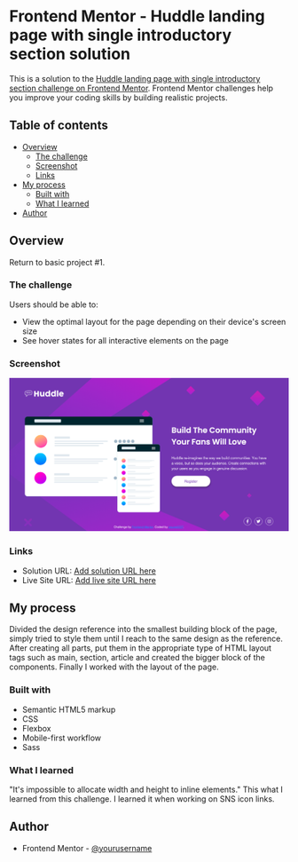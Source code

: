 # Frontend Mentor - Huddle landing page with single introductory section solution

This is a solution to the [Huddle landing page with single introductory section challenge on Frontend Mentor](https://www.frontendmentor.io/challenges/huddle-landing-page-with-a-single-introductory-section-B_2Wvxgi0). Frontend Mentor challenges help you improve your coding skills by building realistic projects.

## Table of contents

- [Overview](#overview)
  - [The challenge](#the-challenge)
  - [Screenshot](#screenshot)
  - [Links](#links)
- [My process](#my-process)
  - [Built with](#built-with)
  - [What I learned](#what-i-learned)
- [Author](#author)

## Overview

Return to basic project #1.

### The challenge

Users should be able to:

- View the optimal layout for the page depending on their device's screen size
- See hover states for all interactive elements on the page

### Screenshot

![](./screenshot.png)

### Links

- Solution URL: [Add solution URL here](https://github.com/josuke0227/huddle-landing-page-with-single-introductory-section)
- Live Site URL: [Add live site URL here](https://jovial-volhard-d163d4.netlify.app/)

## My process

Divided the design reference into the smallest building block of the page,
simply tried to style them until I reach to the same design as the reference.
After creating all parts, put them in the appropriate type of HTML layout tags
such as main, section, article and created the bigger block of the components.
Finally I worked with the layout of the page.

### Built with

- Semantic HTML5 markup
- CSS
- Flexbox
- Mobile-first workflow
- Sass

### What I learned

"It's impossible to allocate width and height to inline elements."
This what I learned from this challenge.
I learned it when working on SNS icon links.

## Author

- Frontend Mentor - [@yourusername](https://www.frontendmentor.io/profile/josuke0227)
